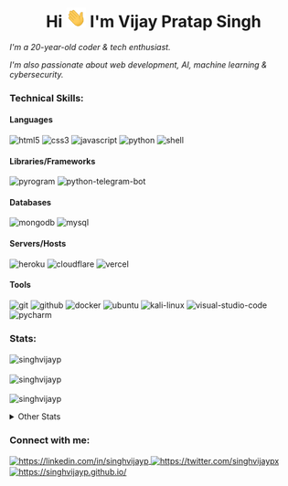<h1 align="center">
    Hi
    <img src="https://raw.githubusercontent.com/ABSphreak/ABSphreak/master/gifs/Hi.gif" width="35">
    I'm Vijay Pratap Singh
</h1>

*I'm a 20-year-old coder & tech enthusiast.*

*I'm also passionate about web development, AI, machine learning & cybersecurity.*

### Technical Skills:
#### Languages
<p>
    <img src="https://img.shields.io/badge/HTML5-000?style=for-the-badge&logo=html5&logoColor=E34F26" alt="html5" />
    <img src="https://img.shields.io/badge/CSS3-000?style=for-the-badge&logo=css3&logoColor=1572B6" alt="css3" />
    <img src="https://img.shields.io/badge/JavaScript-000?style=for-the-badge&logo=javascript&logoColor=F7DF1E" alt="javascript" />
    <img src="https://img.shields.io/badge/Python-000?style=for-the-badge&logo=python&logoColor=ffde57" alt="python" />
    <img src="https://img.shields.io/badge/Shell_Script-000?style=for-the-badge&logo=gnu-bash&logoColor=white" alt="shell" />
</p>

#### Libraries/Frameworks
<p>
    <img src="https://img.shields.io/badge/Pyrogram-black?style=for-the-badge&logo=fireship&logoColor=orange" alt="pyrogram" />
    <img src="https://img.shields.io/badge/Python_telegram_bot-black?style=for-the-badge&logo=probot&logoColor=blue" alt="python-telegram-bot" />
</p>

#### Databases
<p>
    <img src="https://img.shields.io/badge/MongoDB-black?style=for-the-badge&logo=mongodb&logoColor=4DB33D" alt="mongodb" />
    <img src="https://img.shields.io/badge/MySQL-000000?style=for-the-badge&logo=mysql&logoColor=white" alt="mysql" />
</p>

#### Servers/Hosts
<p>
    <img src="https://img.shields.io/badge/heroku-100000?style=for-the-badge&logo=heroku&logoColor=blueviolet" alt="heroku" />
    <img src="https://img.shields.io/badge/Cloudflare-000?style=for-the-badge&logo=cloudflare&logoColor=faae40" alt="cloudflare" />
    <img src="https://img.shields.io/badge/Vercel-black?style=for-the-badge&logo=vercel&logoColor=white" alt="vercel" />
</p>

#### Tools
<p>
    <img src="https://img.shields.io/badge/Git-000?style=for-the-badge&logo=git&logoColor=f44d27" alt="git" />
    <img src="https://img.shields.io/badge/GitHub-000?style=for-the-badge&logo=github&logoColor=ffffff" alt="github" />
    <img src="https://img.shields.io/badge/docker-%23000.svg?style=for-the-badge&logo=docker&logoColor=0db7ed" alt="docker" />
    <img src="https://img.shields.io/badge/Ubuntu-000?style=for-the-badge&logo=ubuntu&logoColor=E95420" alt="ubuntu" />
    <img src="https://img.shields.io/badge/Kali%20Linux-black?style=for-the-badge&logo=kali-linux" alt="kali-linux" />
    <img src="https://img.shields.io/badge/VS%20Code-000?style=for-the-badge&logo=visual-studio-code&logoColor=0078d7" alt="visual-studio-code" />
    <img src="https://img.shields.io/badge/Pycharm-black?style=for-the-badge&logo=pycharm&logoColor=green" alt="pycharm" />
</p>

### Stats: 
 <p> 
     <img align="center" src="https://github-readme-stats.vercel.app/api?username=singhvijayp&show_icons=true&theme=vision-friendly-dark" alt="singhvijayp" height="139" /> </br> </br>
     <img align="center" src="https://github-readme-stats.vercel.app/api/top-langs/?username=singhvijayp&layout=compact&theme=vision-friendly-dark" alt="singhvijayp" height="139" /> </br> </br>
     <img aligh="center" src="https://streak-stats.demolab.com/?user=singhvijayp&theme=vision-friendly-dark" alt="singhvijayp" height="139" />
 </p>

 <details> 
   <summary>Other Stats</summary> 
   <br/> 
 <p align="left"> <a href="https://github.com/singhvijayp"><img src="https://github-profile-trophy.vercel.app/?username=singhvijayp&theme=juicyfresh" alt="stats" /></a> </p> 
 </details>
 
### Connect with me:

<p align="left">
    <a href="https://linkedin.com/in/singhvijayp">
        <img align="center" src="https://img.shields.io/badge/LinkedIn-000?style=for-the-badge&logo=linkedin&logoColor=0077B5" alt="https://linkedin.com/in/singhvijayp" />
    </a>
    <a href="https://twitter.com/singhvijaypx">
        <img align="center" src="https://img.shields.io/badge/Twitter-000?style=for-the-badge&logo=twitter&logoColor=1DA1F2" alt="https://twitter.com/singhvijaypx" />
    </a>
    <a href="https://singhvijayp.github.io/">
        <img align="center" src="https://img.shields.io/badge/Portfolio-000?style=for-the-badge&logo=ionic&logoColor=18A303" alt="https://singhvijayp.github.io/" />
    </a>
</p>
